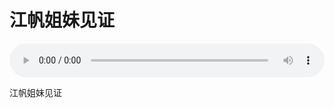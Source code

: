 # 江帆姐妹见证

<audio style="width: 100%;" preload="false" controls controlslist="nodownload"><source src="//cdn.wechat.edu.pl/audio/mp3/old/27499.mp3" type="audio/mpeg">Your browser does not support the audio element.</audio>


<p>江帆姐妹见证</p>